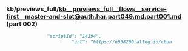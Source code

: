 ### kb/previews_full/kb__previews_full__flows__service-first__master-and-slot@auth.har.part049.md.part001.md (part 002)

```md
               "scriptId": "14294",
                        "url": "https://n958200.alteg.io/chun
```

```
